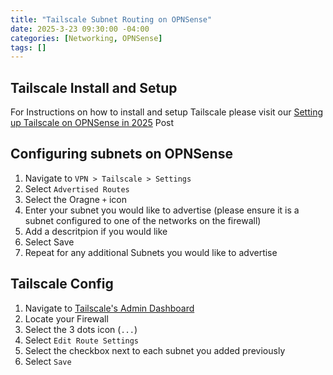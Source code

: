 ```yaml
---
title: "Tailscale Subnet Routing on OPNSense"
date: 2025-3-23 09:30:00 -04:00
categories: [Networking, OPNSense]
tags: []
---
```


## Tailscale Install and Setup
For Instructions on how to install and setup Tailscale please visit our [Setting up Tailscale on OPNSense in 2025](https://ryanvanmassenhoven.com/posts/Setting-up-tailscale-on-OPNSense/) Post

## Configuring subnets on OPNSense
1. Navigate to `VPN > Tailscale > Settings`
2. Select `Advertised Routes`
3. Select the Oragne `+` icon
4. Enter your subnet you would like to advertise (please ensure it is a subnet configured to one of the networks on the firewall)
5. Add a descritpion if you would like
6. Select Save
7. Repeat for any additional Subnets you would like to advertise

## Tailscale Config
1. Navigate to [Tailscale's Admin Dashboard](https://login.tailscale.com/admin/machines)
2. Locate your Firewall
3. Select the 3 dots icon (`...`)
4. Select `Edit Route Settings`
5. Select the checkbox next to each subnet you added previously
6. Select `Save`